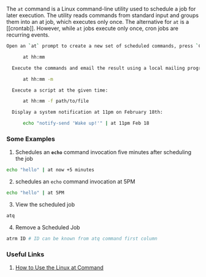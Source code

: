 The `at` command is a Linux command-line utility used to schedule a job for later execution. The utility reads commands from standard input and groups them into an at job, which executes only once. The alternative for `at` is a [[crontab]]. However, while `at` jobs execute only once, cron jobs are recurring events.

```bash
Open an `at` prompt to create a new set of scheduled commands, press `Ctrl + D` to save and exit:

      at hh:mm

  Execute the commands and email the result using a local mailing program such as Sendmail:

      at hh:mm -m

  Execute a script at the given time:

      at hh:mm -f path/to/file

  Display a system notification at 11pm on February 18th:

      echo "notify-send 'Wake up!'" | at 11pm Feb 18
```

### Some Examples 

1. Schedules an **`echo`** command invocation five minutes after scheduling the job
```bash
echo "hello" | at now +5 minutes
```

2. schedules an `echo` command invocation at 5PM
```bash
echo "hello" | at 5PM
```

3. View the scheduled job
```bash
atq
```

4. Remove a Scheduled Job
```bash
atrm ID # ID can be known from atq command first column
```

### Useful Links 
1. [How to Use the Linux at Command](https://phoenixnap.com/kb/linux-at-command)

